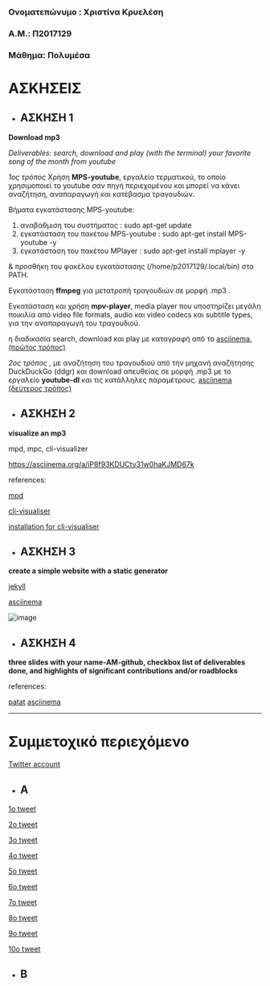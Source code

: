 
### Ονοματεπώνυμο : Χριστίνα Κρυελέση 
### Α.Μ.: Π2017129
### Μάθημα: Πολυμέσα

# ΑΣΚΗΣΕΙΣ

* ## ΑΣΚΗΣΗ 1
**Download mp3**

*Deliverables: search, download and play (with the terminal) your favorite song of the month from youtube*

_1ος τρόπος_  Χρήση **MPS-youtube**, εργαλείο τερματικού, το οποίο χρησιμοποιεί το youtube σαν πηγή περιεχομένου και μπορεί να κάνει αναζήτηση, αναπαραγωγή και κατέβασμα τραγουδιών.
 
 
Βήματα εγκατάστασης MPS-youtube:
  1. αναβάθμιση του συστήματος :
 sudo apt-get update 
  2. εγκατάσταση του πακέτου MPS-youtube :
 sudo apt-get install MPS-youtube -y
  3. εγκατάσταση του πακέτου MPlayer :
 sudo apt-get install mplayer -y
 
 & προσθήκη του φακέλου εγκατάστασης (/home/p2017129/.local/bin) στο PATH.
 
Εγκατάσταση **ffmpeg**  για μετατροπή τραγουδιών σε μορφή .mp3 .


Εγκατάσταση και χρήση **mpv-player**, media player που υποστηρίζει μεγάλη ποικιλία από video file formats, audio και video codecs και subtitle types, για την αναπαραγωγή του τραγουδιού.

η διαδικασία search, download και play με καταγραφή από το [asciinema. (πρώτος τρόπος)](https://asciinema.org/a/807xgMVNXHJ5q566LV235VMUm)


_2ος τρόπος_  , με αναζήτηση του τραγουδιού από την μηχανή αναζήτησης DuckDuckGo (ddgr) και download απευθείας σε μορφή .mp3 με το εργαλείο **youtube-dl** και τις κατάλληλες παραμέτρους.
[asciinema (δεύτερος τρόπος)](https://asciinema.org/a/noN5geRkpXvZ2l2SZSKs0brCT)



* ## ΑΣΚΗΣΗ 2

**visualize an mp3**

mpd, mpc, cli-visualizer


https://asciinema.org/a/iP8f93KDUCty31w0haKJMD67k

references:

[mpd](https://wiki.archlinux.org/index.php/Music_Player_Daemon)

[cli-visualiser](https://github.com/dpayne/cli-visualizer#usage)

[installation for cli-visualiser](https://www.linuxlinks.com/cli-visualizer-command-line-visualizer-mpd-alsa-pulseaudio/)


* ## ΑΣΚΗΣΗ 3

**create a simple website with a static generator**

[jekyll](https://jekyllrb.com/)

[asciinema](https://asciinema.org/a/rEoDgoUj0pHtIpD73jfIo1EZl)

![image](https://github.com/chrikri/mm/tree/2017129/Screenshot.png)


* ## ΑΣΚΗΣΗ 4

**three slides with your name-AM-github, checkbox list of deliverables done, and highlights of significant contributions and/or roadblocks**

references:

[patat](https://github.com/jaspervdj/patat#running)
[asciinema]()

_________________________________________________________________________________________________________________________________

# Συμμετοχικό περιεχόμενο

[Twitter account](https://twitter.com/Christiana_Kr)

* ## Α
[1ο tweet](https://twitter.com/Christiana_Kr/status/1192574004751716353)

[2ο tweet](https://twitter.com/Christiana_Kr/status/1192593161513840641)

[3ο tweet](https://twitter.com/Christiana_Kr/status/1193628815123271683)

[4ο tweet](https://twitter.com/Christiana_Kr/status/1193634239180353536)

[5ο tweet](https://twitter.com/Christiana_Kr/status/1193639859275079680)

[6ο tweet](https://twitter.com/Christiana_Kr/status/1193644214871117831)

[7ο tweet](https://twitter.com/Christiana_Kr/status/1193658457720840193)

[8ο tweet](https://twitter.com/Christiana_Kr/status/1193661775650136066)

[9ο tweet](https://twitter.com/Christiana_Kr/status/1193824462103367681)

[10ο tweet](https://twitter.com/Christiana_Kr/status/1193861613830496258)


* ## Β
